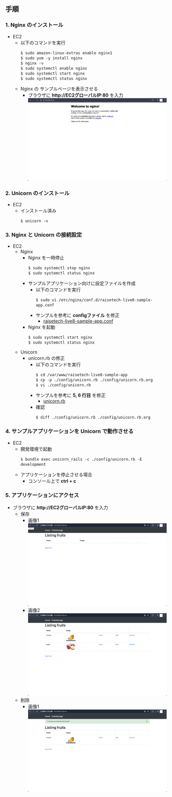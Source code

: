 ## 手順
### 1. Nginx のインストール
- EC2
  - 以下のコマンドを実行
    ```bash:title
    $ sudo amazon-linux-extras enable nginx1
    $ sudo yum -y install nginx
    $ nginx -v
    $ sudo systemctl enable nginx
    $ sudo systemctl start nginx
    $ sudo systemctl status nginx
    ```
  - Nginx の サンプルページを表示させる
    - ブラウザに **http://EC2グローバルIP:80** を入力
    ![capture01](./img/capture01.png)

### 2. Unicorn のインストール
- EC2
  - インストール済み
    ```bash:title
    $ unicorn -v
    ```

### 3. Nginx と Unicorn の接続設定
- EC2
  - Nginx
    - Nginx を一時停止
      ```bash:title
      $ sudo systemctl stop nginx
      $ sudo systemctl status nginx
      ```
    - サンプルアプリケーション向けに設定ファイルを作成
      - 以下のコマンドを実行
        ```bash:title
        $ sudo vi /etc/nginx/conf.d/raisetech-live8-sample-app.conf
        ```
      - サンプルを参考に **configファイル** を修正
        - [raisetech-live8-sample-app.conf](./conf/raisetech-live8-sample-app.conf)
    - Nginx を起動
      ```bash:title
      $ sudo systemctl start nginx
      $ sudo systemctl status nginx
      ```
  - Unicorn
    - unicorn.rb の修正
      - 以下のコマンドを実行
        ```bash:title
        $ cd /var/www/raisetech-live8-sample-app
        $ cp -p ./config/unicorn.rb ./config/unicorn.rb.org
        $ vi ./config/unicorn.rb
        ```
      - サンプルを参考に **5, 6 行目** を修正
        - [unicorn.rb](./conf/unicorn.rb)
      - 確認
        ```bash:title
        $ diff ./config/unicorn.rb ./config/unicorn.rb.org
        ```

### 4. サンプルアプリケーションを Unicorn で動作させる
- EC2
  - 開発環境で起動
    ```bash:title
    $ bundle exec unicorn_rails -c ./config/unicorn.rb -E development
    ```
  - アプリケーションを停止させる場合
    - コンソール上で **ctrl + c**

### 5. アプリケーションにアクセス
- ブラウザに **http://EC2グローバルIP:80** を入力
  - 保存
    - 画像1
    ![capture02](./img/capture02.png)
    - 画像2
    ![capture03](./img/capture03.png)
  - 削除
    - 画像1
    ![capture04](./img/capture04.png)
